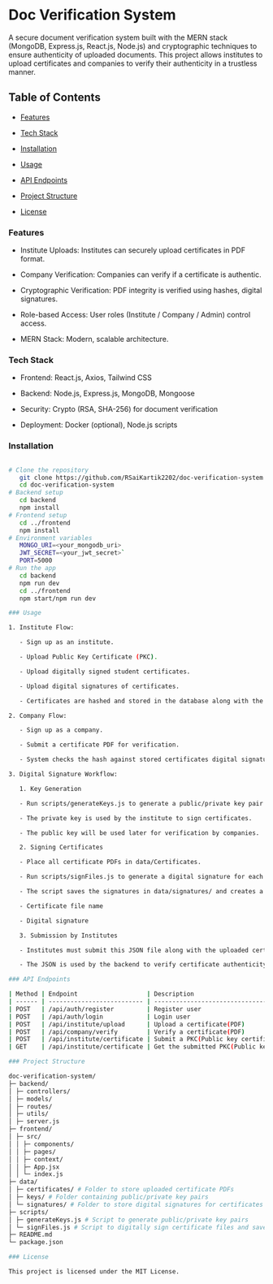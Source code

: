 # Doc Verification System

A secure document verification system built with the MERN stack (MongoDB, Express.js, React.js, Node.js) and cryptographic techniques to ensure authenticity of uploaded documents. This project allows institutes to upload certificates and companies to verify their authenticity in a trustless manner.

## Table of Contents

- [Features](#features)

- [Tech Stack](#tech-stack)

- [Installation](#installation)

- [Usage](#usage)

- [API Endpoints](#api-endpoints)

- [Project Structure](#project-structure)

- [License](#license)

### Features

- Institute Uploads: Institutes can securely upload certificates in PDF format.

- Company Verification: Companies can verify if a certificate is authentic.

- Cryptographic Verification: PDF integrity is verified using hashes, digital signatures.

- Role-based Access: User roles (Institute / Company / Admin) control access.

- MERN Stack: Modern, scalable architecture.

### Tech Stack

- Frontend: React.js, Axios, Tailwind CSS

- Backend: Node.js, Express.js, MongoDB, Mongoose

- Security: Crypto (RSA, SHA-256) for document verification

- Deployment: Docker (optional), Node.js scripts

### Installation

```bash

# Clone the repository
   git clone https://github.com/RSaiKartik2202/doc-verification-system.git
   cd doc-verification-system
# Backend setup
   cd backend
   npm install
# Frontend setup
   cd ../frontend
   npm install
# Environment variables
   MONGO_URI=<your_mongodb_uri>
   JWT_SECRET=<your_jwt_secret>`
   PORT=5000
# Run the app
   cd backend
   npm run dev
   cd ../frontend
   npm start/npm run dev

### Usage

1. Institute Flow:

   - Sign up as an institute.

   - Upload Public Key Certificate (PKC).

   - Upload digitally signed student certificates.

   - Upload digital signatures of certificates.

   - Certificates are hashed and stored in the database along with the digital signature.

2. Company Flow:

   - Sign up as a company.

   - Submit a certificate PDF for verification.

   - System checks the hash against stored certificates digital signature and returns verification status.

3. Digital Signature Workflow:

   1. Key Generation

   - Run scripts/generateKeys.js to generate a public/private key pair.

   - The private key is used by the institute to sign certificates.

   - The public key will be used later for verification by companies.

   2. Signing Certificates

   - Place all certificate PDFs in data/Certificates.

   - Run scripts/signFiles.js to generate a digital signature for each certificate using the private key.

   - The script saves the signatures in data/signatures/ and creates a JSON file containing:

   - Certificate file name

   - Digital signature

   3. Submission by Institutes

   - Institutes must submit this JSON file along with the uploaded certificates.

   - The JSON is used by the backend to verify certificate authenticity when a company requests verification.

### API Endpoints

| Method | Endpoint                   | Description                                   |
| ------ | -------------------------- | --------------------------------------------- |
| POST   | /api/auth/register         | Register user                                 |
| POST   | /api/auth/login            | Login user                                    |
| POST   | /api/institute/upload      | Upload a certificate(PDF)                     |
| POST   | /api/company/verify        | Verify a certificate(PDF)                     |
| POST   | /api/institute/certificate | Submit a PKC(Public key certificate)          |
| GET    | /api/institute/certificate | Get the submitted PKC(Public key certificate) |

### Project Structure

doc-verification-system/
├─ backend/
│ ├─ controllers/
│ ├─ models/
│ ├─ routes/
│ ├─ utils/
│ ├─ server.js
├─ frontend/
│ ├─ src/
│ │ ├─ components/
│ │ ├─ pages/
│ │ ├─ context/
│ │ ├─ App.jsx
│ │ └─ index.js
├─ data/
│ ├─ certificates/ # Folder to store uploaded certificate PDFs
│ ├─ keys/ # Folder containing public/private key pairs
│ └─ signatures/ # Folder to store digital signatures for certificates
├─ scripts/
│ ├─ generateKeys.js # Script to generate public/private key pairs
│ └─ signFiles.js # Script to digitally sign certificate files and save into JSON
├─ README.md
└─ package.json

### License

This project is licensed under the MIT License.
```
